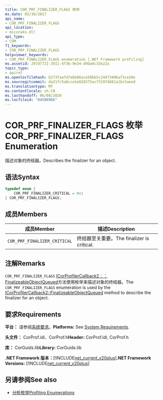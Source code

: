 ```yaml
---
title: COR_PRF_FINALIZER_FLAGS 枚举
ms.date: 03/30/2017
api_name:
- COR_PRF_FINALIZER_FLAGS
api_location:
- mscorwks.dll
api_type:
- COM
f1_keywords:
- COR_PRF_FINALIZER_FLAGS
helpviewer_keywords:
- COR_PRF_FINALIZER_FLAGS enumeration [.NET Framework profiling]
ms.assetid: 297d7721-3911-4f36-9e34-d9da0c33e22a
topic_type:
- apiref
ms.openlocfilehash: b273faafd7abb86ace58bb5c24473406af3ce20e
ms.sourcegitcommit: da21fc5a8cce1e028575acf31974681a1bc5aeed
ms.translationtype: MT
ms.contentlocale: zh-CN
ms.lasthandoff: 06/08/2020
ms.locfileid: "84500966"
---
```

# <a name="cor_prf_finalizer_flags-enumeration"></a><span data-ttu-id="1a572-102">COR_PRF_FINALIZER_FLAGS 枚举</span><span class="sxs-lookup"><span data-stu-id="1a572-102">COR_PRF_FINALIZER_FLAGS Enumeration</span></span>
<span data-ttu-id="1a572-103">描述对象的终结器。</span><span class="sxs-lookup"><span data-stu-id="1a572-103">Describes the finalizer for an object.</span></span>  
  
## <a name="syntax"></a><span data-ttu-id="1a572-104">语法</span><span class="sxs-lookup"><span data-stu-id="1a572-104">Syntax</span></span>  
  
```cpp  
typedef enum {  
    COR_PRF_FINALIZER_CRITICAL = 0x1  
} COR_PRF_FINALIZER_FLAGS;  
```  
  
## <a name="members"></a><span data-ttu-id="1a572-105">成员</span><span class="sxs-lookup"><span data-stu-id="1a572-105">Members</span></span>  
  
|<span data-ttu-id="1a572-106">成员</span><span class="sxs-lookup"><span data-stu-id="1a572-106">Member</span></span>|<span data-ttu-id="1a572-107">描述</span><span class="sxs-lookup"><span data-stu-id="1a572-107">Description</span></span>|  
|------------|-----------------|  
|`COR_PRF_FINALIZER_CRITICAL`|<span data-ttu-id="1a572-108">终结器至关重要。</span><span class="sxs-lookup"><span data-stu-id="1a572-108">The finalizer is critical.</span></span>|  
  
## <a name="remarks"></a><span data-ttu-id="1a572-109">注解</span><span class="sxs-lookup"><span data-stu-id="1a572-109">Remarks</span></span>  
 <span data-ttu-id="1a572-110">`COR_PRF_FINALIZER_FLAGS` [ICorProfilerCallback2：： FinalizeableObjectQueued](icorprofilercallback2-finalizeableobjectqueued-method.md)方法使用枚举来描述对象的终结器。</span><span class="sxs-lookup"><span data-stu-id="1a572-110">The `COR_PRF_FINALIZER_FLAGS` enumeration is used by the [ICorProfilerCallback2::FinalizeableObjectQueued](icorprofilercallback2-finalizeableobjectqueued-method.md) method to describe the finalizer for an object.</span></span>  
  
## <a name="requirements"></a><span data-ttu-id="1a572-111">要求</span><span class="sxs-lookup"><span data-stu-id="1a572-111">Requirements</span></span>  
 <span data-ttu-id="1a572-112">**平台：** 请参阅[系统要求](../../get-started/system-requirements.md)。</span><span class="sxs-lookup"><span data-stu-id="1a572-112">**Platforms:** See [System Requirements](../../get-started/system-requirements.md).</span></span>  
  
 <span data-ttu-id="1a572-113">**头文件：** CorProf.idl、CorProf.h</span><span class="sxs-lookup"><span data-stu-id="1a572-113">**Header:** CorProf.idl, CorProf.h</span></span>  
  
 <span data-ttu-id="1a572-114">**库：** CorGuids.lib</span><span class="sxs-lookup"><span data-stu-id="1a572-114">**Library:** CorGuids.lib</span></span>  
  
 <span data-ttu-id="1a572-115">**.NET Framework 版本：**[!INCLUDE[net_current_v20plus](../../../../includes/net-current-v20plus-md.md)]</span><span class="sxs-lookup"><span data-stu-id="1a572-115">**.NET Framework Versions:** [!INCLUDE[net_current_v20plus](../../../../includes/net-current-v20plus-md.md)]</span></span>  
  
## <a name="see-also"></a><span data-ttu-id="1a572-116">另请参阅</span><span class="sxs-lookup"><span data-stu-id="1a572-116">See also</span></span>

- [<span data-ttu-id="1a572-117">分析枚举</span><span class="sxs-lookup"><span data-stu-id="1a572-117">Profiling Enumerations</span></span>](profiling-enumerations.md)
